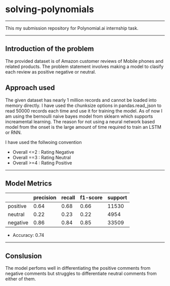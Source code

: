 # solving-polynomials

---

This my submission repository for Polynomial.ai internship task.

---

## Introduction of the problem

 The provided dataset is of Amazon customer reviews of Mobile phones and related products. The problem statement involves making a model to clasify each review as positive negative or neutral.
 
## Approach used
The given dataset has nearly 1 million records and cannot be loaded into memory directly. I have used the chunksize options in pandas.read_json to read 50000 records each time and use it for training the model. As of now I am using the bernoulli naive bayes model from sklearn which supports increamental learning. The reason for not using a neural network based model from the onset is the large amount of time required to train an LSTM or RNN. 

I have used the follwoing convention
 - Overall <=2 : Rating Negative
 - Overall ==3 : Rating Neutral
 - Overall >=4 : Rating Positive

---

## Model Metrics

|                      | precision | recall | f1-score | support |
|----------------------|-----------|--------|----------|---------|
| positive             | 0.64      | 0.68   | 0.66     | 11530   |
| neutral              | 0.22      | 0.23   | 0.22     | 4954    |
| negative             | 0.86      | 0.84   | 0.85     | 33509   |

- Accuracy: 0.74

--- 

## Conslusion

The model perfoms well in differentiating the positive comments from negative comments but struggles to differentiate neutral comments from either of them.

